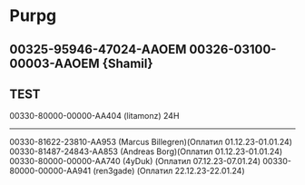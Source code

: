 # Purpg
00325-95946-47024-AAOEM
00326-03100-00003-AAOEM {Shamil}
-------
TEST
-------
00330-80000-00000-AA404 (litamonz) 24H




-------
00330-81622-23810-AA953 (Marcus Billegren)(Оплатил 01.12.23-01.01.24)
00330-81487-24843-AA853 (Andreas Borg)(Оплатил 01.12.23-01.01.24)
00330-80000-00000-AA740 (4yDuk) (Оплатил 07.12.23-07.01.24)
00330-80000-00000-AA941 (ren3gade) (Оплатил 22.12.23-22.01.24)

